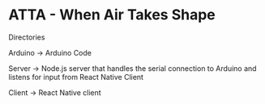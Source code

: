 # ATTA - When Air Takes Shape

Directories

Arduino ->  Arduino Code

Server -> Node.js server that handles the serial connection to Arduino and listens for input from React Native Client

Client -> React Native client
